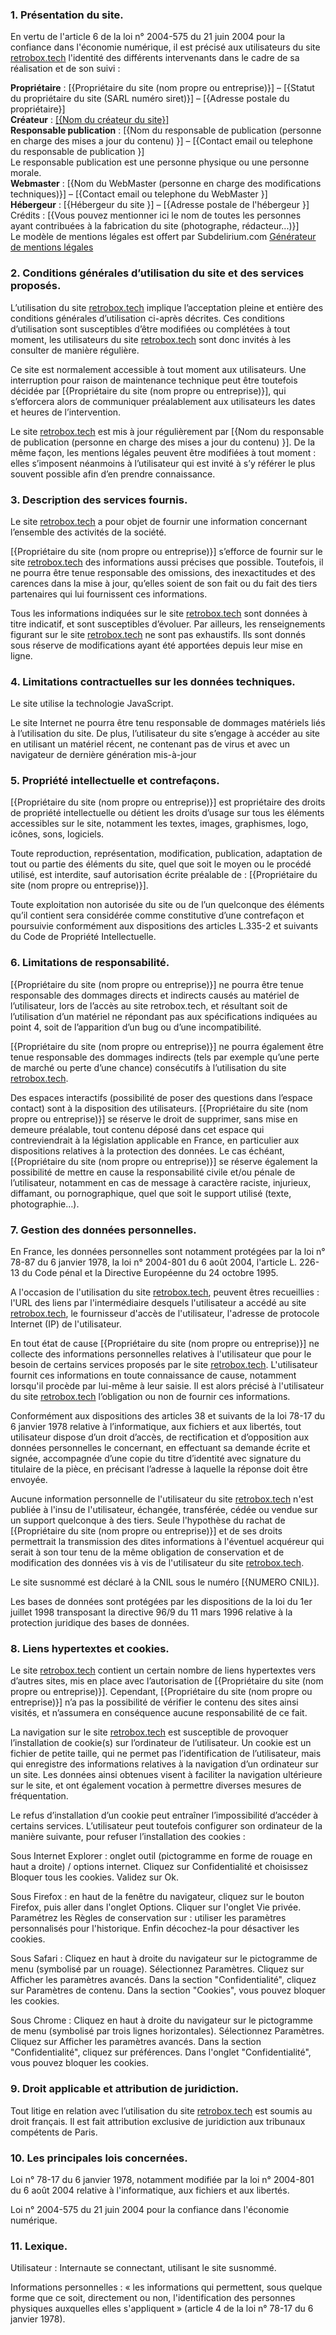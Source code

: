### 1. Présentation du site.

En vertu de l'article 6 de la loi n° 2004-575 du 21 juin 2004 pour la confiance dans l'économie numérique, il est précisé aux utilisateurs du site [retrobox.tech](http://retrobox.tech/) l'identité des différents intervenants dans le cadre de sa réalisation et de son suivi :

**Propriétaire** : [{Propriétaire du site (nom propre ou entreprise)}] – [{Statut du propriétaire du site (SARL numéro siret)}] – [{Adresse postale du propriétaire}]  
**Créateur** : [[{Nom du créateur du site}]](http://www.exemple.com/)  
**Responsable publication** : [{Nom du responsable de publication (personne en charge des mises a jour du contenu) }] – [{Contact email ou telephone du responsable de publication }]  
Le responsable publication est une personne physique ou une personne morale.  
**Webmaster** : [{Nom du WebMaster (personne en charge des modifications techniques)}] – [{Contact email ou telephone du WebMaster }]  
**Hébergeur** : [{Hébergeur du site }] – [{Adresse postale de l'hébergeur }]  
Crédits : [{Vous pouvez mentionner ici le nom de toutes les personnes ayant contribuées à la fabrication du site (photographe, rédacteur...)}]  
Le modèle de mentions légales est offert par Subdelirium.com [Générateur de mentions légales](https://www.subdelirium.com/generateur-de-mentions-legales/)

### 2. Conditions générales d’utilisation du site et des services proposés.

L’utilisation du site [retrobox.tech](http://retrobox.tech/) implique l’acceptation pleine et entière des conditions générales d’utilisation ci-après décrites. Ces conditions d’utilisation sont susceptibles d’être modifiées ou complétées à tout moment, les utilisateurs du site [retrobox.tech](http://retrobox.tech/) sont donc invités à les consulter de manière régulière.

Ce site est normalement accessible à tout moment aux utilisateurs. Une interruption pour raison de maintenance technique peut être toutefois décidée par [{Propriétaire du site (nom propre ou entreprise)}], qui s’efforcera alors de communiquer préalablement aux utilisateurs les dates et heures de l’intervention.

Le site [retrobox.tech](http://retrobox.tech/) est mis à jour régulièrement par [{Nom du responsable de publication (personne en charge des mises a jour du contenu) }]. De la même façon, les mentions légales peuvent être modifiées à tout moment : elles s’imposent néanmoins à l’utilisateur qui est invité à s’y référer le plus souvent possible afin d’en prendre connaissance.

### 3. Description des services fournis.

Le site [retrobox.tech](http://retrobox.tech/) a pour objet de fournir une information concernant l’ensemble des activités de la société.

[{Propriétaire du site (nom propre ou entreprise)}] s’efforce de fournir sur le site [retrobox.tech](http://retrobox.tech/) des informations aussi précises que possible. Toutefois, il ne pourra être tenue responsable des omissions, des inexactitudes et des carences dans la mise à jour, qu’elles soient de son fait ou du fait des tiers partenaires qui lui fournissent ces informations.

Tous les informations indiquées sur le site [retrobox.tech](http://retrobox.tech/) sont données à titre indicatif, et sont susceptibles d’évoluer. Par ailleurs, les renseignements figurant sur le site [retrobox.tech](http://retrobox.tech/) ne sont pas exhaustifs. Ils sont donnés sous réserve de modifications ayant été apportées depuis leur mise en ligne.

### 4. Limitations contractuelles sur les données techniques.

Le site utilise la technologie JavaScript.

Le site Internet ne pourra être tenu responsable de dommages matériels liés à l’utilisation du site. De plus, l’utilisateur du site s’engage à accéder au site en utilisant un matériel récent, ne contenant pas de virus et avec un navigateur de dernière génération mis-à-jour

### 5. Propriété intellectuelle et contrefaçons.

[{Propriétaire du site (nom propre ou entreprise)}] est propriétaire des droits de propriété intellectuelle ou détient les droits d’usage sur tous les éléments accessibles sur le site, notamment les textes, images, graphismes, logo, icônes, sons, logiciels.

Toute reproduction, représentation, modification, publication, adaptation de tout ou partie des éléments du site, quel que soit le moyen ou le procédé utilisé, est interdite, sauf autorisation écrite préalable de : [{Propriétaire du site (nom propre ou entreprise)}].

Toute exploitation non autorisée du site ou de l’un quelconque des éléments qu’il contient sera considérée comme constitutive d’une contrefaçon et poursuivie conformément aux dispositions des articles L.335-2 et suivants du Code de Propriété Intellectuelle.

### 6. Limitations de responsabilité.

[{Propriétaire du site (nom propre ou entreprise)}] ne pourra être tenue responsable des dommages directs et indirects causés au matériel de l’utilisateur, lors de l’accès au site retrobox.tech, et résultant soit de l’utilisation d’un matériel ne répondant pas aux spécifications indiquées au point 4, soit de l’apparition d’un bug ou d’une incompatibilité.

[{Propriétaire du site (nom propre ou entreprise)}] ne pourra également être tenue responsable des dommages indirects (tels par exemple qu’une perte de marché ou perte d’une chance) consécutifs à l’utilisation du site [retrobox.tech](http://retrobox.tech/).

Des espaces interactifs (possibilité de poser des questions dans l’espace contact) sont à la disposition des utilisateurs. [{Propriétaire du site (nom propre ou entreprise)}] se réserve le droit de supprimer, sans mise en demeure préalable, tout contenu déposé dans cet espace qui contreviendrait à la législation applicable en France, en particulier aux dispositions relatives à la protection des données. Le cas échéant, [{Propriétaire du site (nom propre ou entreprise)}] se réserve également la possibilité de mettre en cause la responsabilité civile et/ou pénale de l’utilisateur, notamment en cas de message à caractère raciste, injurieux, diffamant, ou pornographique, quel que soit le support utilisé (texte, photographie…).

### 7\. Gestion des données personnelles.

En France, les données personnelles sont notamment protégées par la loi n° 78-87 du 6 janvier 1978, la loi n° 2004-801 du 6 août 2004, l'article L. 226-13 du Code pénal et la Directive Européenne du 24 octobre 1995.

A l'occasion de l'utilisation du site [retrobox.tech](http://retrobox.tech/), peuvent êtres recueillies : l'URL des liens par l'intermédiaire desquels l'utilisateur a accédé au site [retrobox.tech](http://retrobox.tech/), le fournisseur d'accès de l'utilisateur, l'adresse de protocole Internet (IP) de l'utilisateur.

En tout état de cause [{Propriétaire du site (nom propre ou entreprise)}] ne collecte des informations personnelles relatives à l'utilisateur que pour le besoin de certains services proposés par le site [retrobox.tech](http://retrobox.tech/). L'utilisateur fournit ces informations en toute connaissance de cause, notamment lorsqu'il procède par lui-même à leur saisie. Il est alors précisé à l'utilisateur du site [retrobox.tech](http://retrobox.tech/) l’obligation ou non de fournir ces informations.

Conformément aux dispositions des articles 38 et suivants de la loi 78-17 du 6 janvier 1978 relative à l’informatique, aux fichiers et aux libertés, tout utilisateur dispose d’un droit d’accès, de rectification et d’opposition aux données personnelles le concernant, en effectuant sa demande écrite et signée, accompagnée d’une copie du titre d’identité avec signature du titulaire de la pièce, en précisant l’adresse à laquelle la réponse doit être envoyée.

Aucune information personnelle de l'utilisateur du site [retrobox.tech](http://retrobox.tech/) n'est publiée à l'insu de l'utilisateur, échangée, transférée, cédée ou vendue sur un support quelconque à des tiers. Seule l'hypothèse du rachat de [{Propriétaire du site (nom propre ou entreprise)}] et de ses droits permettrait la transmission des dites informations à l'éventuel acquéreur qui serait à son tour tenu de la même obligation de conservation et de modification des données vis à vis de l'utilisateur du site [retrobox.tech](http://retrobox.tech/).

Le site susnommé est déclaré à la CNIL sous le numéro [{NUMERO CNIL}].

Les bases de données sont protégées par les dispositions de la loi du 1er juillet 1998 transposant la directive 96/9 du 11 mars 1996 relative à la protection juridique des bases de données.

### 8. Liens hypertextes et cookies.

Le site [retrobox.tech](http://retrobox.tech/) contient un certain nombre de liens hypertextes vers d’autres sites, mis en place avec l’autorisation de [{Propriétaire du site (nom propre ou entreprise)}]. Cependant, [{Propriétaire du site (nom propre ou entreprise)}] n’a pas la possibilité de vérifier le contenu des sites ainsi visités, et n’assumera en conséquence aucune responsabilité de ce fait.

La navigation sur le site [retrobox.tech](http://retrobox.tech/) est susceptible de provoquer l’installation de cookie(s) sur l’ordinateur de l’utilisateur. Un cookie est un fichier de petite taille, qui ne permet pas l’identification de l’utilisateur, mais qui enregistre des informations relatives à la navigation d’un ordinateur sur un site. Les données ainsi obtenues visent à faciliter la navigation ultérieure sur le site, et ont également vocation à permettre diverses mesures de fréquentation.

Le refus d’installation d’un cookie peut entraîner l’impossibilité d’accéder à certains services. L’utilisateur peut toutefois configurer son ordinateur de la manière suivante, pour refuser l’installation des cookies :

Sous Internet Explorer : onglet outil (pictogramme en forme de rouage en haut a droite) / options internet. Cliquez sur Confidentialité et choisissez Bloquer tous les cookies. Validez sur Ok.

Sous Firefox : en haut de la fenêtre du navigateur, cliquez sur le bouton Firefox, puis aller dans l'onglet Options. Cliquer sur l'onglet Vie privée. Paramétrez les Règles de conservation sur : utiliser les paramètres personnalisés pour l'historique. Enfin décochez-la pour désactiver les cookies.

Sous Safari : Cliquez en haut à droite du navigateur sur le pictogramme de menu (symbolisé par un rouage). Sélectionnez Paramètres. Cliquez sur Afficher les paramètres avancés. Dans la section "Confidentialité", cliquez sur Paramètres de contenu. Dans la section "Cookies", vous pouvez bloquer les cookies.

Sous Chrome : Cliquez en haut à droite du navigateur sur le pictogramme de menu (symbolisé par trois lignes horizontales). Sélectionnez Paramètres. Cliquez sur Afficher les paramètres avancés. Dans la section "Confidentialité", cliquez sur préférences. Dans l'onglet "Confidentialité", vous pouvez bloquer les cookies.

### 9. Droit applicable et attribution de juridiction.

Tout litige en relation avec l’utilisation du site [retrobox.tech](http://retrobox.tech/) est soumis au droit français. Il est fait attribution exclusive de juridiction aux tribunaux compétents de Paris.

### 10. Les principales lois concernées.

Loi n° 78-17 du 6 janvier 1978, notamment modifiée par la loi n° 2004-801 du 6 août 2004 relative à l'informatique, aux fichiers et aux libertés.

Loi n° 2004-575 du 21 juin 2004 pour la confiance dans l'économie numérique.

### 11. Lexique.

Utilisateur : Internaute se connectant, utilisant le site susnommé.

Informations personnelles : « les informations qui permettent, sous quelque forme que ce soit, directement ou non, l'identification des personnes physiques auxquelles elles s'appliquent » (article 4 de la loi n° 78-17 du 6 janvier 1978).
